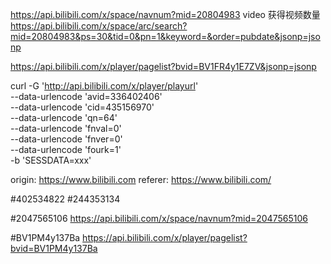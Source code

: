 
https://api.bilibili.com/x/space/navnum?mid=20804983
video 获得视频数量
https://api.bilibili.com/x/space/arc/search?mid=20804983&ps=30&tid=0&pn=1&keyword=&order=pubdate&jsonp=jsonp


https://api.bilibili.com/x/player/pagelist?bvid=BV1FR4y1E7ZV&jsonp=jsonp


curl -G 'http://api.bilibili.com/x/player/playurl' \
--data-urlencode 'avid=336402406' \
--data-urlencode 'cid=435156970' \
--data-urlencode 'qn=64' \
--data-urlencode 'fnval=0' \
--data-urlencode 'fnver=0' \
--data-urlencode 'fourk=1' \
-b 'SESSDATA=xxx'

origin: https://www.bilibili.com
referer: https://www.bilibili.com/


#402534822
#244353134


#2047565106
https://api.bilibili.com/x/space/navnum?mid=2047565106

#BV1PM4y137Ba
https://api.bilibili.com/x/player/pagelist?bvid=BV1PM4y137Ba